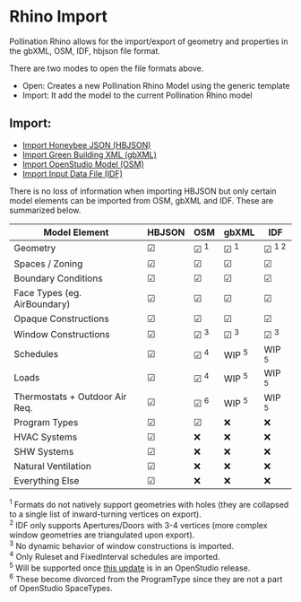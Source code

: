 # Rhino Import

Pollination Rhino allows for the import/export of geometry and properties in the gbXML, OSM, IDF, hbjson file format.

There are two modes to open the file formats above.

* Open: Creates a new Pollination Rhino Model using the generic template
* Import: It add the model to the current Pollination Rhino model

## Import:

* [Import Honeybee JSON \(HBJSON\)](hbjson.md)
* [Import Green Building XML \(gbXML\)](gbxml.md)
* [Import OpenStudio Model \(OSM\)](osm.md)
* [Import Input Data File \(IDF\)](idf.md)

There is no loss of information when importing HBJSON but only certain model elements
can be imported from OSM, gbXML and IDF. These are summarized below.

| Model Element                  | HBJSON     | OSM                    | gbXML                  | IDF                      |
| ------------------------------ | ---------- | ---------------------- | ---------------------- | ------------------------ |
| Geometry                       |  &#x2611;  |  &#x2611; <sup>1</sup> |  &#x2611; <sup>1</sup> |  &#x2611; <sup>1 2</sup> |
| Spaces / Zoning                |  &#x2611;  |  &#x2611;              |  &#x2611;              |  &#x2611;                |
| Boundary Conditions            |  &#x2611;  |  &#x2611;              |  &#x2611;              |  &#x2611;                |
| Face Types (eg. AirBoundary)   |  &#x2611;  |  &#x2611;              |  &#x2611;              |  &#x2611;                |
| Opaque Constructions           |  &#x2611;  |  &#x2611;              |  &#x2611;              |  &#x2611;                |
| Window Constructions           |  &#x2611;  |  &#x2611; <sup>3</sup> |  &#x2611; <sup>3</sup> |  &#x2611; <sup>3</sup>   |
| Schedules                      |  &#x2611;  |  &#x2611; <sup>4</sup> |  WIP <sup>5</sup>      |  WIP <sup>5</sup>        |
| Loads                          |  &#x2611;  |  &#x2611; <sup>4</sup> |  WIP <sup>5</sup>      |  WIP <sup>5</sup>        |
| Thermostats + Outdoor Air Req. |  &#x2611;  |  &#x2611; <sup>6</sup> |  WIP <sup>5</sup>      |  WIP <sup>5</sup>        |
| Program Types                  |  &#x2611;  |  &#x2611;              |  :x:                   |  :x:                     |
| HVAC Systems                   |  &#x2611;  |  :x:                   |  :x:                   |  :x:                     |
| SHW Systems                    |  &#x2611;  |  :x:                   |  :x:                   |  :x:                     |
| Natural Ventilation            |  &#x2611;  |  :x:                   |  :x:                   |  :x:                     |
| Everything Else                |  &#x2611;  |  :x:                   |  :x:                   |  :x:                     |

<sup>1</sup> Formats do not natively support geometries with holes (they are collapsed to a single list of inward-turning vertices on export).<br>
<sup>2</sup> IDF only supports Apertures/Doors with 3-4 vertices (more complex window geometries are triangulated upon export).<br>
<sup>3</sup> No dynamic behavior of window constructions is imported.<br>
<sup>4</sup> Only Ruleset and FixedInterval schedules are imported.<br>
<sup>5</sup> Will be supported once [this update](https://github.com/NREL/OpenStudio/issues/4469) is in an OpenStudio release.<br>
<sup>6</sup> These become divorced from the ProgramType since they are not a part of OpenStudio SpaceTypes.
